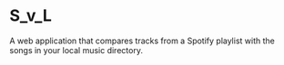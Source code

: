 # S_v_L
A web application that compares tracks from a Spotify playlist with the songs in your local music directory. 
